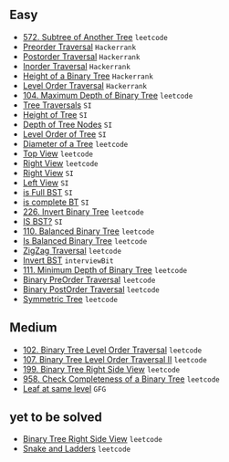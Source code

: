 ## Easy
- [572. Subtree of Another Tree](https://leetcode.com/problems/subtree-of-another-tree/) `leetcode`
- [Preorder Traversal](https://www.hackerrank.com/challenges/tree-preorder-traversal/problem?isFullScreen=true) `Hackerrank`
- [Postorder Traversal](https://www.hackerrank.com/challenges/tree-postorder-traversal/problem?isFullScreen=true) `Hackerrank`
- [Inorder Traversal](https://www.hackerrank.com/challenges/tree-inorder-traversal/problem?isFullScreen=true) `Hackerrank`
- [Height of a Binary Tree](https://www.hackerrank.com/challenges/tree-height-of-a-binary-tree/problem?isFullScreen=true) `Hackerrank`
- [Level Order Traversal](https://www.hackerrank.com/challenges/tree-level-order-traversal/problem?isFullScreen=true) `Hackerrank`
- [104. Maximum Depth of Binary Tree](https://leetcode.com/problems/maximum-depth-of-binary-tree/) `leetcode`
- [Tree Traversals](https://www.hackerrank.com/contests/smart-interviews/challenges/si-tree-traversals) `SI`
- [Height of Tree](https://www.hackerrank.com/contests/smart-interviews/challenges/si-height-of-tree) `SI`
- [Depth of Tree Nodes](https://www.hackerrank.com/contests/smart-interviews/challenges/si-depth-of-tree-nodes) `SI`
- [Level Order of Tree](https://www.hackerrank.com/contests/smart-interviews/challenges/si-level-order-of-tree) `SI`
- [Diameter of a Tree](https://leetcode.com/problems/diameter-of-binary-tree/description/) `leetcode`
- [Top View](https://www.hackerrank.com/challenges/tree-top-view/problem?isFullScreen=true) `leetcode`
- [Right View](https://leetcode.com/problems/binary-tree-right-side-view/description/) `leetcode`
- [Right View](https://www.hackerrank.com/contests/smart-interviews/challenges/si-right-view-of-tree/) `SI`
- [Left View](https://www.hackerrank.com/contests/smart-interviews/challenges/si-left-view-of-tree/) `SI`
- [is Full BST](https://www.hackerrank.com/contests/smart-interviews/challenges/si-is-full-binary-tree) `SI`
- [is complete BT](https://www.hackerrank.com/contests/smart-interviews/challenges/si-is-complete-binary-tree) `SI`
- [226. Invert Binary Tree](https://leetcode.com/problems/invert-binary-tree/) `leetcode`
- [IS BST?](https://www.hackerrank.com/contests/smart-interviews/challenges/si-is-bst/) `SI`
- [110. Balanced Binary Tree](https://leetcode.com/problems/balanced-binary-tree/description/) `leetcode`
- [Is Balanced Binary Tree](https://www.hackerrank.com/contests/smart-interviews/challenges/si-is-balanced-tree/) `leetcode`
- [ZigZag Traversal](https://leetcode.com/problems/binary-tree-zigzag-level-order-traversal/) `leetcode`
- [Invert BST](https://www.interviewbit.com/problems/invert-the-binary-tree/) `interviewBit`
- [111. Minimum Depth of Binary Tree](https://leetcode.com/problems/minimum-depth-of-binary-tree/) `leetcode`
- [Binary PreOrder Traversal](https://leetcode.com/problems/binary-tree-preorder-traversal/) `leetcode`
- [Binary PostOrder Traversal](https://leetcode.com/problems/binary-tree-postorder-traversal/) `leetcode`
- [Symmetric Tree](https://leetcode.com/problems/symmetric-tree/) `leetcode`


## Medium
- [102. Binary Tree Level Order Traversal](https://leetcode.com/problems/binary-tree-level-order-traversal/submissions/907868572/) `leetcode`
- [107. Binary Tree Level Order Traversal II](https://leetcode.com/problems/binary-tree-level-order-traversal-ii/description/) `leetcode`
- [199. Binary Tree Right Side View](https://leetcode.com/problems/binary-tree-right-side-view/description/) `leetcode`
- [958. Check Completeness of a Binary Tree](https://leetcode.com/problems/check-completeness-of-a-binary-tree/) `leetcode`
- [Leaf at same level](https://practice.geeksforgeeks.org/problems/leaf-at-same-level/1) `GFG`

## yet to be solved
- [Binary Tree Right Side View](https://leetcode.com/problems/binary-tree-right-side-view/) `leetcode`
- [Snake and Ladders](https://leetcode.com/problems/snakes-and-ladders/) `leetcode`

